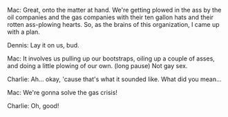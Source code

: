 Mac: Great, onto the matter at hand. We're getting plowed in the ass by the oil companies and the gas companies with 
their ten gallon hats and their rotten ass-plowing hearts. So, as the brains of this organization, I came up with a 
plan.

Dennis: Lay it on us, bud.

Mac: It involves us pulling up our bootstraps, oiling up a couple of asses, and doing a little plowing of our own. 
(long pause) Not gay sex.

Charlie: Ah... okay, 'cause that's what it sounded like. What did you mean...

Mac: We're gonna solve the gas crisis!

Charlie: Oh, good!